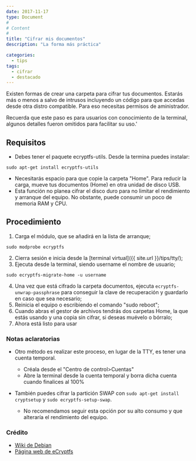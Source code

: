 ```yaml
---
date: 2017-11-17
type: Document
#
# Content
#
title: "Cifrar mis documentos"
description: "La forma más práctica"

categories:
  - tips
tags:
  - cifrar
  - destacado
---
```


Existen formas de crear una carpeta para cifrar tus documentos. Estarás más o menos a salvo de intrusos incluyendo un código para que accedas desde otra distro compatible. Para eso necesitas permisos de aministrador.

Recuerda que este paso es para usuarios con conocimiento de la terminal, algunos detalles fueron omitidos para facilitar su uso.'

## Requisitos

* Debes tener el paquete ecryptfs-utils. Desde la termina puedes instalar:
~~~
sudo apt-get install ecryptfs-utils
~~~
* Necesitarás espacio para que copie la carpeta "Home". Para reducir la carga, mueve tus documentos (Home) en otra unidad de disco USB.
* Esta función no planea cifrar el disco duro para no limitar el rendimiento y arranque del equipo. No obstante, puede consumir un poco de memoria RAM y CPU.

## Procedimiento

1. Carga el módulo, que se añadirá en la lista de arranque;
~~~
sudo modprobe ecryptfs
~~~
2. Cierra sesión e inicia desde la [terminal virtual]({{ site.url }}/tips/tty/);
3. Ejecuta desde la terminal, siendo username el nombre de usuario;
~~~
sudo ecryptfs-migrate-home -u username
~~~
4. Una vez que está cifrado la carpeta documentos, ejecuta `ecryptfs-unwrap-passphrase` para conseguir la clave de recuperación y guardarlo en caso que sea necesario;
5. Reinicia el equipo o escribiendo el comando "sudo reboot";
6. Cuando abras el gestor de archivos tendrás dos carpetas Home, la que estás usando y una copia sin cifrar, si deseas muévelo o bórralo;
7. Ahora está listo para usar

### Notas aclaratorias

* Otro método es realizar este proceso, en lugar de la TTY, es tener una cuenta temporal.
	- Créala desde el "Centro de control>Cuentas"
	- Abre la terminal desde la cuenta temporal y borra dicha cuenta cuando finalices al 100%

* También puedes cifrar la partición SWAP con `sudo apt-get install cryptsetup` y `sudo ecryptfs-setup-swap`.
  - No recomendamos seguir esta opción por su alto consumo y que alteraría el rendimiento del equipo.

### Crédito

* [Wiki de Debian](https://wiki.debian.org/TransparentEncryptionForHomeFolder)
* [Página web de eCryptfs](http://ecryptfs.org)
